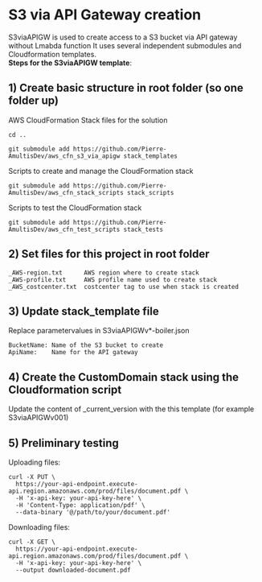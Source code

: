 # S3 via API Gateway creation
S3viaAPIGW is used to create access to a S3 bucket via API gateway without Lmabda function
It uses several independent submodules and Cloudformation templates.
<BR>
__Steps for the S3viaAPIGW template__:
 
## 1) Create basic structure in root folder (so one folder up)
AWS CloudFormation Stack files for the solution
```
cd ..
```

```
git submodule add https://github.com/Pierre-AmultisDev/aws_cfn_s3_via_apigw stack_templates
```

Scripts to create and manage the CloudFormation stack
```
git submodule add https://github.com/Pierre-AmultisDev/aws_cfn_stack_scripts stack_scripts
```

Scripts to test the CloudFormation stack
```
git submodule add https://github.com/Pierre-AmultisDev/aws_cfn_test_scripts stack_tests
```

## 2) Set files for this project in root folder
```
_AWS-region.txt      AWS region where to create stack
_AWS-profile.txt     AWS profile name used to create stack 
_AWS_costcenter.txt  costcenter tag to use when stack is created 
```

## 3) Update stack_template file
Replace parametervalues in S3viaAPIGWv*-boiler.json 
```
BucketName: Name of the S3 bucket to create
ApiName:    Name for the API gateway 

```
## 4) Create the CustomDomain stack using the Cloudformation script
Update the content of _current_version with the this template (for example S3viaAPIGWv001)

## 5) Preliminary testing
Uploading files:
```
curl -X PUT \
  https://your-api-endpoint.execute-api.region.amazonaws.com/prod/files/document.pdf \
  -H 'x-api-key: your-api-key-here' \
  -H 'Content-Type: application/pdf' \
  --data-binary '@/path/to/your/document.pdf'
```
Downloading files:
```
curl -X GET \
  https://your-api-endpoint.execute-api.region.amazonaws.com/prod/files/document.pdf \
  -H 'x-api-key: your-api-key-here' \
  --output downloaded-document.pdf
```